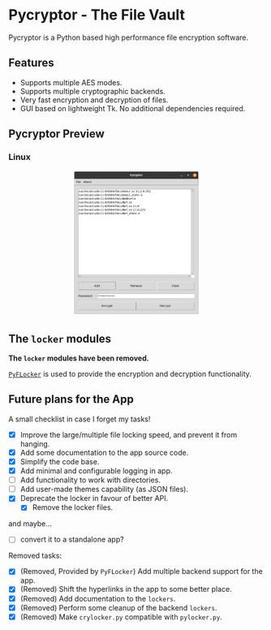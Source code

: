 # Pycryptor - The File Vault

Pycryptor is a Python based high performance file encryption software.

## Features

- Supports multiple AES modes.
- Supports multiple cryptographic backends.
- Very fast encryption and decryption of files.
- GUI based on lightweight Tk. No additional dependencies required.

## Pycryptor Preview

### Linux

<p align="center">
  <img src="images/app-linux.png" alt="Pycryptor on Linux" width="50%"/>
</p>

## The `locker` modules

**The `locker` modules have been removed.**

[`PyFLocker`](https://github.com/arunanshub/pyflocker) is used to provide the encryption and decryption functionality.

## Future plans for the App

A small checklist in case I forget my tasks!

- [x] Improve the large/multiple file locking speed, and prevent it from hanging.
- [x] Add some documentation to the app source code.
- [x] Simplify the code base.
- [x] Add minimal and configurable logging in app.
- [ ] Add functionality to work with directories.
- [ ] Add user-made themes capability (as JSON files).
- [x] Deprecate the locker in favour of better API.
  - [x] Remove the locker files.

and maybe...

- [ ] convert it to a standalone app?

Removed tasks:

- [x] (Removed, Provided by `PyFLocker`) Add multiple backend support for the app.
- [x] (Removed) Shift the hyperlinks in the app to some better place.
- [x] (Removed) Add documentation to the `lockers`.
- [x] (Removed) Perform some cleanup of the backend `lockers`.
- [x] (Removed) Make `crylocker.py` compatible with `pylocker.py`.
